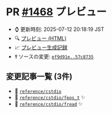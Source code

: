 # PR [\#1468](https://github.com/cpprefjp/site/pull/1468) プレビュー
- &#x231a; 更新時刻: 2025-07-12 20:18:19 JST
- &#x1f50d; [プレビュー (HTML)](https://cpprefjp.github.io/site/gen/pull/1468)
- &#x1f4c8; [プレビュー生成記録](https://github.com/cpprefjp/site/actions?query=event%3Apull_request_target+branch%3Amaster)
- **&#x2AEF;** ソースの変更: [`ef9d91e..57c8735`](https://github.com/cpprefjp/site/compare/ef9d91e67fea1280e7e576028be2132208f243f9..57c8735820f9bf7761a3328016769fa196978af6)

## 変更記事一覧 (3件)

- &#x1f4dd; [`reference/cstdio`](https://cpprefjp.github.io/site/gen/pull/1468/reference/cstdio.html)
- &#x1f4dd; [`reference/cstdio/fpos_t`](https://cpprefjp.github.io/site/gen/pull/1468/reference/cstdio/fpos_t.html) &#x2728;
- &#x1f4dd; [`reference/cstdio/fread`](https://cpprefjp.github.io/site/gen/pull/1468/reference/cstdio/fread.html) &#x2728;

